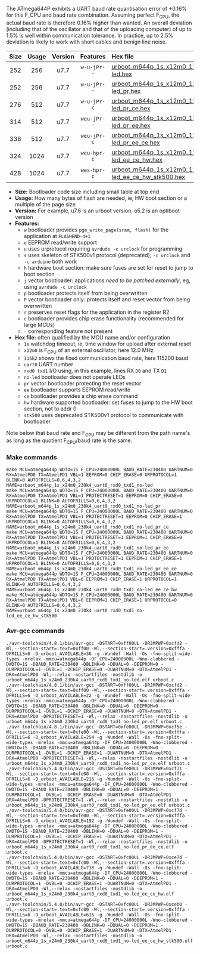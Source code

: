 The ATmega644P exhibits a UART baud rate quantisation error of +0.16% for this F_CPU and baud rate combination. Assuming perfect F<sub>CPU</sub>, the actual baud rate is therefore 0.16% higher than wanted. An overall deviation (including that of the oscillator and that of the uploading computer) of up to 1.5% is well within communication tolerance. In practice, up to 2.5% deviation is likely to work with short cables and benign line noise.

|Size|Usage|Version|Features|Hex file|
|:-:|:-:|:-:|:-:|:--|
|252|256|u7.7|`w-u-jPr--`|[urboot_m644p_1s_x12m0_115k2_uart0_rxd0_txd1_no-led.hex](https://raw.githubusercontent.com/stefanrueger/urboot.hex/main/boards/sanguino/atmega644p/watchdog_1_s/external_oscillator_x/12m000000_hz/%2B115k2_baud/uart0_rxd0_txd1/no-led/urboot_m644p_1s_x12m0_115k2_uart0_rxd0_txd1_no-led.hex)|
|252|256|u7.7|`w-u-jPr--`|[urboot_m644p_1s_x12m0_115k2_uart0_rxd0_txd1_no-led_pr.hex](https://raw.githubusercontent.com/stefanrueger/urboot.hex/main/boards/sanguino/atmega644p/watchdog_1_s/external_oscillator_x/12m000000_hz/%2B115k2_baud/uart0_rxd0_txd1/no-led/urboot_m644p_1s_x12m0_115k2_uart0_rxd0_txd1_no-led_pr.hex)|
|276|512|u7.7|`w-u-jPr-c`|[urboot_m644p_1s_x12m0_115k2_uart0_rxd0_txd1_no-led_pr_ce.hex](https://raw.githubusercontent.com/stefanrueger/urboot.hex/main/boards/sanguino/atmega644p/watchdog_1_s/external_oscillator_x/12m000000_hz/%2B115k2_baud/uart0_rxd0_txd1/no-led/urboot_m644p_1s_x12m0_115k2_uart0_rxd0_txd1_no-led_pr_ce.hex)|
|314|512|u7.7|`weu-jPr--`|[urboot_m644p_1s_x12m0_115k2_uart0_rxd0_txd1_no-led_pr_ee.hex](https://raw.githubusercontent.com/stefanrueger/urboot.hex/main/boards/sanguino/atmega644p/watchdog_1_s/external_oscillator_x/12m000000_hz/%2B115k2_baud/uart0_rxd0_txd1/no-led/urboot_m644p_1s_x12m0_115k2_uart0_rxd0_txd1_no-led_pr_ee.hex)|
|338|512|u7.7|`weu-jPr-c`|[urboot_m644p_1s_x12m0_115k2_uart0_rxd0_txd1_no-led_pr_ee_ce.hex](https://raw.githubusercontent.com/stefanrueger/urboot.hex/main/boards/sanguino/atmega644p/watchdog_1_s/external_oscillator_x/12m000000_hz/%2B115k2_baud/uart0_rxd0_txd1/no-led/urboot_m644p_1s_x12m0_115k2_uart0_rxd0_txd1_no-led_pr_ee_ce.hex)|
|324|1024|u7.7|`weu-hpr-c`|[urboot_m644p_1s_x12m0_115k2_uart0_rxd0_txd1_no-led_ee_ce_hw.hex](https://raw.githubusercontent.com/stefanrueger/urboot.hex/main/boards/sanguino/atmega644p/watchdog_1_s/external_oscillator_x/12m000000_hz/%2B115k2_baud/uart0_rxd0_txd1/no-led/urboot_m644p_1s_x12m0_115k2_uart0_rxd0_txd1_no-led_ee_ce_hw.hex)|
|428|1024|u7.7|`wes-hpr-c`|[urboot_m644p_1s_x12m0_115k2_uart0_rxd0_txd1_no-led_ee_ce_hw_stk500.hex](https://raw.githubusercontent.com/stefanrueger/urboot.hex/main/boards/sanguino/atmega644p/watchdog_1_s/external_oscillator_x/12m000000_hz/%2B115k2_baud/uart0_rxd0_txd1/no-led/urboot_m644p_1s_x12m0_115k2_uart0_rxd0_txd1_no-led_ee_ce_hw_stk500.hex)|

- **Size:** Bootloader code size including small table at top end
- **Usage:** How many bytes of flash are needed, ie, HW boot section or a multiple of the page size
- **Version:** For example, u7.6 is an urboot version, o5.2 is an optiboot version
- **Features:**
  + `w` bootloader provides `pgm_write_page(sram, flash)` for the application at `FLASHEND-4+1`
  + `e` EEPROM read/write support
  + `u` uses urprotocol requiring `avrdude -c urclock` for programming
  + `s` uses skeleton of STK500v1 protocol (deprecated); `-c urclock` and `-c arduino` both work
  + `h` hardware boot section: make sure fuses are set for reset to jump to boot section
  + `j` vector bootloader: applications *need to be patched externally*, eg, using `avrdude -c urclock`
  + `p` bootloader protects itself from being overwritten
  + `P` vector bootloader only: protects itself and reset vector from being overwritten
  + `r` preserves reset flags for the application in the register R2
  + `c` bootloader provides chip erase functionality (recommended for large MCUs)
  + `-` corresponding feature not present
- **Hex file:** often qualified by the MCU name and/or configuration
  + `1s` watchdog timeout, ie, time window for upload after external reset
  + `x12m0` is F<sub>CPU</sub> of an external oscillator, here 12.0 MHz
  + `115k2` shows the fixed communication baud rate, here 115200 baud
  + `uart0` UART number
  + `rxd0 txd1` I/O using, in this example, lines RX `D0` and TX `D1`
  + `no-led` bootloader does not operate LEDs
  + `pr` vector bootloader protecting the reset vector
  + `ee` bootloader supports EEPROM read/write
  + `ce` bootloader provides a chip erase command
  + `hw` hardware supported bootloader: set fuses to jump to the HW boot section, not to addr 0
  + `stk500` uses deprecated STK500v1 protocol to communicate with bootloader


Note below that baud rate and F<sub>CPU</sub> may be different from the path name's as long as the quotient F<sub>CPU</sub>/baud rate is the same.

### Make commands
```
make MCU=atmega644p WDTO=1S F_CPU=24000000L BAUD_RATE=230400 UARTNUM=0 RX=AtmelPD0 TX=AtmelPD1 VBL=1 EEPROM=0 CHIP_ERASE=0 URPROTOCOL=1 BLINK=0 AUTOFRILLS=0,6,4,3,2 NAME=urboot_m644p_1s_x24m0_230k4_uart0_rxd0_txd1_no-led
make MCU=atmega644p WDTO=1S F_CPU=24000000L BAUD_RATE=230400 UARTNUM=0 RX=AtmelPD0 TX=AtmelPD1 VBL=1 PROTECTRESET=1 EEPROM=0 CHIP_ERASE=0 URPROTOCOL=1 BLINK=0 AUTOFRILLS=0,6,4,3,2 NAME=urboot_m644p_1s_x24m0_230k4_uart0_rxd0_txd1_no-led_pr
make MCU=atmega644p WDTO=1S F_CPU=24000000L BAUD_RATE=230400 UARTNUM=0 RX=AtmelPD0 TX=AtmelPD1 VBL=1 PROTECTRESET=1 EEPROM=0 CHIP_ERASE=1 URPROTOCOL=1 BLINK=0 AUTOFRILLS=0,6,4,3,2 NAME=urboot_m644p_1s_x24m0_230k4_uart0_rxd0_txd1_no-led_pr_ce
make MCU=atmega644p WDTO=1S F_CPU=24000000L BAUD_RATE=230400 UARTNUM=0 RX=AtmelPD0 TX=AtmelPD1 VBL=1 PROTECTRESET=1 EEPROM=1 CHIP_ERASE=0 URPROTOCOL=1 BLINK=0 AUTOFRILLS=0,6,4,3,2 NAME=urboot_m644p_1s_x24m0_230k4_uart0_rxd0_txd1_no-led_pr_ee
make MCU=atmega644p WDTO=1S F_CPU=24000000L BAUD_RATE=230400 UARTNUM=0 RX=AtmelPD0 TX=AtmelPD1 VBL=1 PROTECTRESET=1 EEPROM=1 CHIP_ERASE=1 URPROTOCOL=1 BLINK=0 AUTOFRILLS=0,6,4,3,2 NAME=urboot_m644p_1s_x24m0_230k4_uart0_rxd0_txd1_no-led_pr_ee_ce
make MCU=atmega644p WDTO=1S F_CPU=24000000L BAUD_RATE=230400 UARTNUM=0 RX=AtmelPD0 TX=AtmelPD1 VBL=0 EEPROM=1 CHIP_ERASE=1 URPROTOCOL=1 BLINK=0 AUTOFRILLS=0,6,4,3,2 NAME=urboot_m644p_1s_x24m0_230k4_uart0_rxd0_txd1_no-led_ee_ce_hw
make MCU=atmega644p WDTO=1S F_CPU=24000000L BAUD_RATE=230400 UARTNUM=0 RX=AtmelPD0 TX=AtmelPD1 VBL=0 EEPROM=1 CHIP_ERASE=1 URPROTOCOL=0 BLINK=0 AUTOFRILLS=0,6,4,3,2 NAME=urboot_m644p_1s_x24m0_230k4_uart0_rxd0_txd1_no-led_ee_ce_hw_stk500
```

### Avr-gcc commands
```
./avr-toolchain/4.8.1/bin/avr-gcc -DSTART=0xff00UL -DRJMPWP=0xcfd2 -Wl,--section-start=.text=0xff00 -Wl,--section-start=.version=0xfffa -DFRILLS=6 -D_urboot_AVAILABLE=36 -g -Wundef -Wall -Os -fno-split-wide-types -mrelax -mmcu=atmega644p -DF_CPU=24000000L -Wno-clobbered -DWDTO=1S -DBAUD_RATE=230400 -DBLINK=0 -DDUAL=0 -DEEPROM=0 -DURPROTOCOL=1 -DVBL=1 -DCHIP_ERASE=0 -DUARTNUM=0 -DTX=AtmelPD1 -DRX=AtmelPD0 -Wl,--relax -nostartfiles -nostdlib -o urboot_m644p_1s_x24m0_230k4_uart0_rxd0_txd1_no-led.elf urboot.c
./avr-toolchain/4.8.1/bin/avr-gcc -DSTART=0xff00UL -DRJMPWP=0xcfd2 -Wl,--section-start=.text=0xff00 -Wl,--section-start=.version=0xfffa -DFRILLS=6 -D_urboot_AVAILABLE=22 -g -Wundef -Wall -Os -fno-split-wide-types -mrelax -mmcu=atmega644p -DF_CPU=24000000L -Wno-clobbered -DWDTO=1S -DBAUD_RATE=230400 -DBLINK=0 -DDUAL=0 -DEEPROM=0 -DURPROTOCOL=1 -DVBL=1 -DCHIP_ERASE=0 -DUARTNUM=0 -DTX=AtmelPD1 -DRX=AtmelPD0 -DPROTECTRESET=1 -Wl,--relax -nostartfiles -nostdlib -o urboot_m644p_1s_x24m0_230k4_uart0_rxd0_txd1_no-led_pr.elf urboot.c
./avr-toolchain/4.8.1/bin/avr-gcc -DSTART=0xfe00UL -DRJMPWP=0xcf5e -Wl,--section-start=.text=0xfe00 -Wl,--section-start=.version=0xfffa -DFRILLS=6 -D_urboot_AVAILABLE=254 -g -Wundef -Wall -Os -fno-split-wide-types -mrelax -mmcu=atmega644p -DF_CPU=24000000L -Wno-clobbered -DWDTO=1S -DBAUD_RATE=230400 -DBLINK=0 -DDUAL=0 -DEEPROM=0 -DURPROTOCOL=1 -DVBL=1 -DCHIP_ERASE=1 -DUARTNUM=0 -DTX=AtmelPD1 -DRX=AtmelPD0 -DPROTECTRESET=1 -Wl,--relax -nostartfiles -nostdlib -o urboot_m644p_1s_x24m0_230k4_uart0_rxd0_txd1_no-led_pr_ce.elf urboot.c
./avr-toolchain/5.4.0/bin/avr-gcc -DSTART=0xfe00UL -DRJMPWP=0xcf71 -Wl,--section-start=.text=0xfe00 -Wl,--section-start=.version=0xfffa -DFRILLS=6 -D_urboot_AVAILABLE=216 -g -Wundef -Wall -Os -fno-split-wide-types -mrelax -mmcu=atmega644p -DF_CPU=24000000L -Wno-clobbered -DWDTO=1S -DBAUD_RATE=230400 -DBLINK=0 -DDUAL=0 -DEEPROM=1 -DURPROTOCOL=1 -DVBL=1 -DCHIP_ERASE=0 -DUARTNUM=0 -DTX=AtmelPD1 -DRX=AtmelPD0 -DPROTECTRESET=1 -Wl,--relax -nostartfiles -nostdlib -o urboot_m644p_1s_x24m0_230k4_uart0_rxd0_txd1_no-led_pr_ee.elf urboot.c
./avr-toolchain/5.4.0/bin/avr-gcc -DSTART=0xfe00UL -DRJMPWP=0xcf7d -Wl,--section-start=.text=0xfe00 -Wl,--section-start=.version=0xfffa -DFRILLS=6 -D_urboot_AVAILABLE=192 -g -Wundef -Wall -Os -fno-split-wide-types -mrelax -mmcu=atmega644p -DF_CPU=24000000L -Wno-clobbered -DWDTO=1S -DBAUD_RATE=230400 -DBLINK=0 -DDUAL=0 -DEEPROM=1 -DURPROTOCOL=1 -DVBL=1 -DCHIP_ERASE=1 -DUARTNUM=0 -DTX=AtmelPD1 -DRX=AtmelPD0 -DPROTECTRESET=1 -Wl,--relax -nostartfiles -nostdlib -o urboot_m644p_1s_x24m0_230k4_uart0_rxd0_txd1_no-led_pr_ee_ce.elf urboot.c
./avr-toolchain/5.4.0/bin/avr-gcc -DSTART=0xfc00UL -DRJMPWP=0xce7d -Wl,--section-start=.text=0xfc00 -Wl,--section-start=.version=0xfffa -DFRILLS=6 -D_urboot_AVAILABLE=718 -g -Wundef -Wall -Os -fno-split-wide-types -mrelax -mmcu=atmega644p -DF_CPU=24000000L -Wno-clobbered -DWDTO=1S -DBAUD_RATE=230400 -DBLINK=0 -DDUAL=0 -DEEPROM=1 -DURPROTOCOL=1 -DVBL=0 -DCHIP_ERASE=1 -DUARTNUM=0 -DTX=AtmelPD1 -DRX=AtmelPD0 -Wl,--relax -nostartfiles -nostdlib -o urboot_m644p_1s_x24m0_230k4_uart0_rxd0_txd1_no-led_ee_ce_hw.elf urboot.c
./avr-toolchain/5.4.0/bin/avr-gcc -DSTART=0xfc00UL -DRJMPWP=0xceb0 -Wl,--section-start=.text=0xfc00 -Wl,--section-start=.version=0xfffa -DFRILLS=6 -D_urboot_AVAILABLE=616 -g -Wundef -Wall -Os -fno-split-wide-types -mrelax -mmcu=atmega644p -DF_CPU=24000000L -Wno-clobbered -DWDTO=1S -DBAUD_RATE=230400 -DBLINK=0 -DDUAL=0 -DEEPROM=1 -DURPROTOCOL=0 -DVBL=0 -DCHIP_ERASE=1 -DUARTNUM=0 -DTX=AtmelPD1 -DRX=AtmelPD0 -Wl,--relax -nostartfiles -nostdlib -o urboot_m644p_1s_x24m0_230k4_uart0_rxd0_txd1_no-led_ee_ce_hw_stk500.elf urboot.c
```

